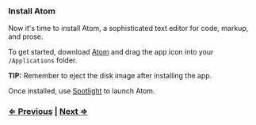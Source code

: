 ### Install Atom

Now it's time to install Atom, a sophisticated text editor for code, markup, and prose.

To get started, download [Atom](https://atom.io/) and drag the app icon into your `/Applications` folder.

**TIP:** Remember to eject the disk image after installing the app.

Once installed, use [Spotlight](https://support.apple.com/en-us/HT204014) to launch Atom.

### [⇐ Previous](1_terminal.md) | [Next ⇒](3_git.md)
